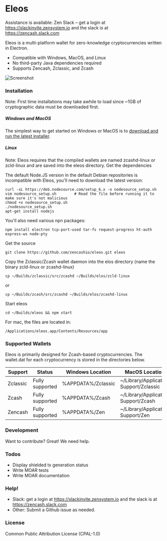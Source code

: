 # Eleos

Assistance is available: Zen Slack – get a login at https://slackinvite.zensystem.io and the slack is at https://zencash.slack.com

Eleos is a multi-platform wallet for zero-knowledge cryptocurrencies written in Electron. 

  - Compatible with Windows, MacOS, and Linux
  - No third-party Java dependencies required
  - Supports Zencash, Zclassic, and Zcash

![Screenshot](https://i.imgur.com/zHn4Hx8.png)

### Installation
Note: First time installations may take awhile to load since ~1GB of cryptographic data must be downloaded first.

##### Windows and MacOS
The simplest way to get started on Windows or MacOS is to [download and run the latest installer](https://github.com/zencashofficial/eleos/releases).

##### Linux
Note: Eleos requires that the compiled wallets are named zcashd-linux or zcld-linux and are saved into the eleos directory.
Get the dependencies

The default Node.JS version in the default Debian repositories is incompatible with Eleos, you'll need to download the latest version:
```
curl -sL https://deb.nodesource.com/setup_6.x -o nodesource_setup.sh
vim nodesource_setup.sh        # Read the file before running it to make sure it's not malicious
chmod +x nodesource_setup.sh
./nodesource_setup.sh
apt-get install nodejs
```

You'll also need various npn packages:
```
npm install electron tcp-port-used tar-fs request-progress ht-auth express-ws node-pty
```

Get the source
```
git clone https://github.com/zencashio/eleos.git eleos
```

Copy the Zclassic/Zcash wallet daemon into the elos directory (name the binary zcld-linux or zcashd-linux)
```
cp ~/Builds/zclassic/src/zcashd ~/Builds/elos/zcld-linux
```
or
```
cp ~/Builds/zcash/src/zcashd ~/Builds/elos/zcashd-linux
```
Start eleos
```
cd ~/Builds/eleos && npm start
```

For mac, the files are located in:
```
/Applications/eleos.app/Contents/Resources/app
```


### Supported Wallets

Eleos is primarily designed for Zcash-based cryptocurrencies. The wallet.dat for each cryptocurrency is stored in the directories below.

| Support | Status | Windows Location | MacOS Location |
| ------ | ------ | ------ | ------ |
| Zclassic | Fully supported | %APPDATA%/Zclassic | ~/Library/Application Support/Zclassic |
| Zcash | Fully supported | %APPDATA%/Zcash | ~/Library/Application Support/Zcash |
| Zencash | Fully supported | %APPDATA%/Zen | ~/Library/Application Support/Zen |


### Development

Want to contribute? Great! We need help.


### Todos

 - Display shielded tx generation status
 - Write MOAR tests
 - Write MOAR documentation

### Help!
  - Slack:  get a login at https://slackinvite.zensystem.io and the slack is at https://zencash.slack.com
  - Other:  Submit a Github issue as needed.

### License
Common Public Attribution License (CPAL-1.0)
